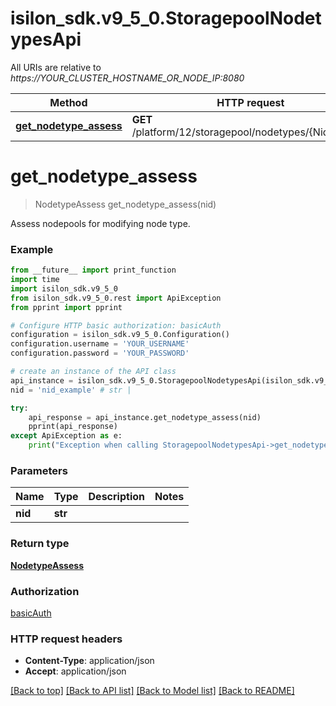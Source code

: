 # isilon_sdk.v9_5_0.StoragepoolNodetypesApi

All URIs are relative to *https://YOUR_CLUSTER_HOSTNAME_OR_NODE_IP:8080*

Method | HTTP request | Description
------------- | ------------- | -------------
[**get_nodetype_assess**](StoragepoolNodetypesApi.md#get_nodetype_assess) | **GET** /platform/12/storagepool/nodetypes/{Nid}/assess | 


# **get_nodetype_assess**
> NodetypeAssess get_nodetype_assess(nid)



Assess nodepools for modifying node type.

### Example
```python
from __future__ import print_function
import time
import isilon_sdk.v9_5_0
from isilon_sdk.v9_5_0.rest import ApiException
from pprint import pprint

# Configure HTTP basic authorization: basicAuth
configuration = isilon_sdk.v9_5_0.Configuration()
configuration.username = 'YOUR_USERNAME'
configuration.password = 'YOUR_PASSWORD'

# create an instance of the API class
api_instance = isilon_sdk.v9_5_0.StoragepoolNodetypesApi(isilon_sdk.v9_5_0.ApiClient(configuration))
nid = 'nid_example' # str | 

try:
    api_response = api_instance.get_nodetype_assess(nid)
    pprint(api_response)
except ApiException as e:
    print("Exception when calling StoragepoolNodetypesApi->get_nodetype_assess: %s\n" % e)
```

### Parameters

Name | Type | Description  | Notes
------------- | ------------- | ------------- | -------------
 **nid** | **str**|  | 

### Return type

[**NodetypeAssess**](NodetypeAssess.md)

### Authorization

[basicAuth](../README.md#basicAuth)

### HTTP request headers

 - **Content-Type**: application/json
 - **Accept**: application/json

[[Back to top]](#) [[Back to API list]](../README.md#documentation-for-api-endpoints) [[Back to Model list]](../README.md#documentation-for-models) [[Back to README]](../README.md)

